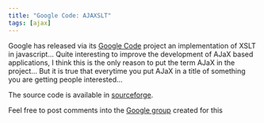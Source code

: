 ```yaml
---
title: "Google Code: AJAXSLT"
tags: [ajax]
---
```

Google has released via its [Google Code](http://code.google.com/) project an implementation of XSLT in javascript... Quite interesting to improve the development of AJaX based applications, I think this is the only reason to put the term AJaX in the project... But it is true that everytime you put AJaX in a title of something you are getting people interested...

The source code is available in [sourceforge](http://sourceforge.net/projects/goog-ajaxslt/).

Feel free to post comments into the [Google group](http://groups-beta.google.com/group/google-ajax/) created for this
